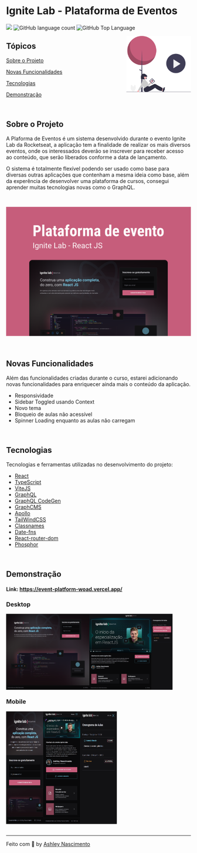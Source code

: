 # Ignite Lab - Plataforma de Eventos

<p>
  <img src="https://img.shields.io/badge/made%20by-Ashley%20Nascimento-C65D7B?style=flat-square">
  <img alt="GitHub language count" src="https://img.shields.io/github/languages/count/ashley-nascimento/dtmoney?color=C65D7B&style=flat-square">
  <img alt="GitHub Top Language" src="https://img.shields.io/github/languages/top/ashley-nascimento/dtmoney?color=C65D7B&style=flat-square">
</p>

<img align="right" src="src/assets/play-video.svg" width="35%" alt="Video">

## Tópicos 

[Sobre o Projeto](#sobre-o-projeto)

[Novas Funcionalidades](#novas-funcionalidades)

[Tecnologias](#tecnologias)

[Demonstração](#demonstração)


<br>

## Sobre o Projeto

A Plaforma de Eventos é um sistema desenvolvido durante o evento Ignite Lab da Rocketseat, a aplicação tem a finalidade de realizar os mais diversos eventos, onde os interessados deverão se inscrever para receber acesso ao conteúdo, que serão liberados conforme a data de lançamento.

O sistema é totalmente flexível podendo ser usado como base para diversas outras aplicações que contenham a mesma ideia como base, além da experência de desenvolver uma plataforma de cursos, consegui aprender muitas tecnologias novas como o GraphQL.

<br>

<p align="center">
  <img src="src/assets/capa.png" alt="Página inicial">
</p>

<br>

## Novas Funcionalidades

Além das funcionalidades criadas durante o curso, estarei adicionando novas funcionalidades para enriquecer ainda mais o conteúdo da aplicação.

- Responsividade
- Sidebar Toggled usando Context
- Novo tema
- Bloqueio de aulas não acessível
- Spinner Loading enquanto as aulas não carregam

<br>

## Tecnologias

Tecnologias e ferramentas utilizadas no desenvolvimento do projeto:

- [React](https://reactjs.org/)
- [TypeScript](https://www.typescriptlang.org/)
- [ViteJS]()
- [GraphQL]()
- [GraphQL CodeGen]()
- [GraphCMS]()
- [Apollo]()
- [TailWindCSS]()
- [Classnames]()
- [Date-fns]()
- [React-router-dom]()
- [Phosphor]()

<br>

## Demonstração

#### Link: https://event-platform-woad.vercel.app/

### Desktop

<div style="display:flex" align="center">
    <img width="45%" src="src/assets/home-desktop.png" alt="Desktop">
    <img width="45%" src="src/assets/plataforma-desktop.png" alt="Desktop">
</div>

### Mobile

<div style="display:flex;" align="center">
  <img width="20%" src="src/assets/home-mobile.png" alt="Mobile">
  <img width="20%" src="src/assets/plataforma-mobile.png" alt="Mobile">
  <img width="20%" src="src/assets/plataforma-sidebar-mobile.png" alt="Mobile">
</div>


<br>

---

Feito com 💖 by [Ashley Nascimento](https://github.com/ashley-nascimento)

